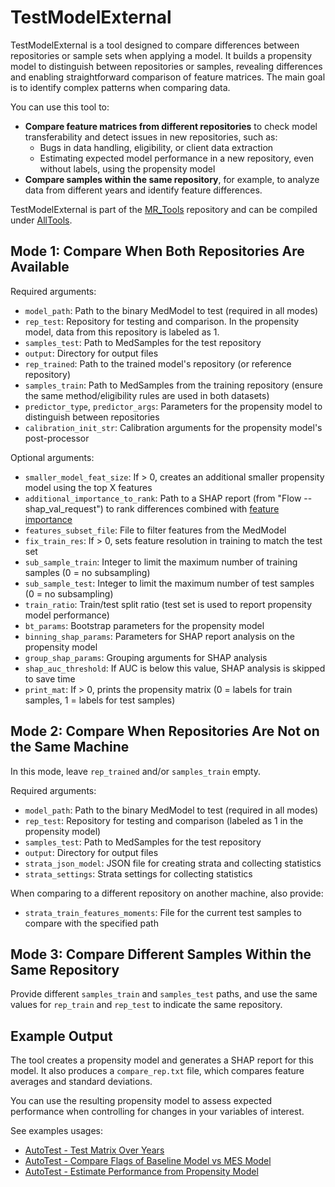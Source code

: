 
# TestModelExternal

TestModelExternal is a tool designed to compare differences between repositories or sample sets when applying a model. It builds a propensity model to distinguish between repositories or samples, revealing differences and enabling straightforward comparison of feature matrices. The main goal is to identify complex patterns when comparing data.

You can use this tool to:

- **Compare feature matrices from different repositories** to check model transferability and detect issues in new repositories, such as:
    - Bugs in data handling, eligibility, or client data extraction
    - Estimating expected model performance in a new repository, even without labels, using the propensity model
- **Compare samples within the same repository**, for example, to analyze data from different years and identify feature differences.

TestModelExternal is part of the [MR_Tools](https://github.com/Medial-EarlySign/MR_Tools) repository and can be compiled under [AllTools](../Installation/index.md#3-mes-tools-to-train-and-test-models).

## Mode 1: Compare When Both Repositories Are Available

Required arguments:

- `model_path`: Path to the binary MedModel to test (required in all modes)
- `rep_test`: Repository for testing and comparison. In the propensity model, data from this repository is labeled as 1.
- `samples_test`: Path to MedSamples for the test repository
- `output`: Directory for output files
- `rep_trained`: Path to the trained model's repository (or reference repository)
- `samples_train`: Path to MedSamples from the training repository (ensure the same method/eligibility rules are used in both datasets)
- `predictor_type`, `predictor_args`: Parameters for the propensity model to distinguish between repositories
- `calibration_init_str`: Calibration arguments for the propensity model's post-processor

Optional arguments:

- `smaller_model_feat_size`: If > 0, creates an additional smaller propensity model using the top X features
- `additional_importance_to_rank`: Path to a SHAP report (from "Flow --shap_val_request") to rank differences combined with [feature importance](../Infrastructure%20C%20Library/05.PostProcessors%20Practical%20Guide/ButWhy%20Practical%20Guide.md)
- `features_subset_file`: File to filter features from the MedModel
- `fix_train_res`: If > 0, sets feature resolution in training to match the test set
- `sub_sample_train`: Integer to limit the maximum number of training samples (0 = no subsampling)
- `sub_sample_test`: Integer to limit the maximum number of test samples (0 = no subsampling)
- `train_ratio`: Train/test split ratio (test set is used to report propensity model performance)
- `bt_params`: Bootstrap parameters for the propensity model
- `binning_shap_params`: Parameters for SHAP report analysis on the propensity model
- `group_shap_params`: Grouping arguments for SHAP analysis
- `shap_auc_threshold`: If AUC is below this value, SHAP analysis is skipped to save time
- `print_mat`: If > 0, prints the propensity matrix (0 = labels for train samples, 1 = labels for test samples)

## Mode 2: Compare When Repositories Are Not on the Same Machine

In this mode, leave `rep_trained` and/or `samples_train` empty.

Required arguments:

- `model_path`: Path to the binary MedModel to test (required in all modes)
- `rep_test`: Repository for testing and comparison (labeled as 1 in the propensity model)
- `samples_test`: Path to MedSamples for the test repository
- `output`: Directory for output files
- `strata_json_model`: JSON file for creating strata and collecting statistics
- `strata_settings`: Strata settings for collecting statistics

When comparing to a different repository on another machine, also provide:

- `strata_train_features_moments`: File for the current test samples to compare with the specified path


## Mode 3: Compare Different Samples Within the Same Repository

Provide different `samples_train` and `samples_test` paths, and use the same values for `rep_train` and `rep_test` to indicate the same repository.

## Example Output

The tool creates a propensity model and generates a SHAP report for this model. It also produces a `compare_rep.txt` file, which compares feature averages and standard deviations.

You can use the resulting propensity model to assess expected performance when controlling for changes in your variables of interest.

See examples usages:
- [AutoTest - Test Matrix Over Years](Model%20Checklist/AutoTest/Development%20kit/Test_11%20-%20test%20matrix%20over%20years.md)
- [AutoTest - Compare Flags of Baseline Model vs MES Model](Model%20Checklist/AutoTest/Development%20kit/Test_15%20-%20compare%20to%20baseline%20model.md)
- [AutoTest - Estimate Performance from Propensity Model](Model%20Checklist/AutoTest/External%20Silent%20Run/Test%208%20-%20Estimate%20Performances.md)
